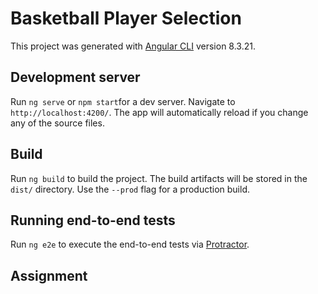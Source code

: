 # Basketball Player Selection

This project was generated with [Angular CLI](https://github.com/angular/angular-cli) version 8.3.21.

## Development server

Run `ng serve` or `npm start`for a dev server. Navigate to `http://localhost:4200/`. The app will automatically reload if you change any of the source files.

## Build

Run `ng build` to build the project. The build artifacts will be stored in the `dist/` directory. Use the `--prod` flag for a production build.

## Running end-to-end tests

Run `ng e2e` to execute the end-to-end tests via [Protractor](http://www.protractortest.org/).

## Assignment
